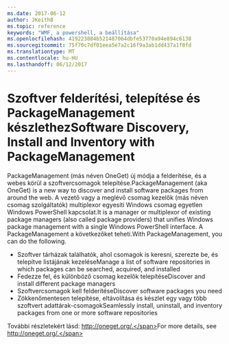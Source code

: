 ```yaml
---
ms.date: 2017-06-12
author: JKeithB
ms.topic: reference
keywords: "WMF, a powershell, a beállítása"
ms.openlocfilehash: 419223884b521487064dbfe53770a94e894c6138
ms.sourcegitcommit: 75f70c7df01eea5e7a2c16f9a3ab1dd437a1f8fd
ms.translationtype: MT
ms.contentlocale: hu-HU
ms.lasthandoff: 06/12/2017
---
```

# <a name="software-discovery-install-and-inventory-with-packagemanagement"></a><span data-ttu-id="b6d24-102">Szoftver felderítési, telepítése és PackageManagement készlethez</span><span class="sxs-lookup"><span data-stu-id="b6d24-102">Software Discovery, Install and Inventory with PackageManagement</span></span>

<span data-ttu-id="b6d24-103">PackageManagement (más néven OneGet) új módja a felderítése, és a webes körül a szoftvercsomagok telepítése.</span><span class="sxs-lookup"><span data-stu-id="b6d24-103">PackageManagement (aka OneGet) is a new way to discover and install software packages from around the web.</span></span> <span data-ttu-id="b6d24-104">A vezető vagy a meglévő csomag kezelők (más néven csomag szolgáltatók) multiplexor egyesíti Windows csomag egyetlen Windows PowerShell kapcsolat.</span><span class="sxs-lookup"><span data-stu-id="b6d24-104">It is a manager or multiplexor of existing package managers (also called package providers) that unifies Windows package management with a single Windows PowerShell interface.</span></span> <span data-ttu-id="b6d24-105">A PackageManagement a következőket teheti.</span><span class="sxs-lookup"><span data-stu-id="b6d24-105">With PackageManagement, you can do the following.</span></span>

-   <span data-ttu-id="b6d24-106">Szoftver tárházak találhatók, ahol csomagok is keresni, szerezte be, és telepítve listájának kezelése</span><span class="sxs-lookup"><span data-stu-id="b6d24-106">Manage a list of software repositories in which packages can be searched, acquired, and installed</span></span>
-   <span data-ttu-id="b6d24-107">Fedezze fel, és különböző csomag kezelők telepítése</span><span class="sxs-lookup"><span data-stu-id="b6d24-107">Discover and install different package managers</span></span>
-   <span data-ttu-id="b6d24-108">Szoftvercsomagok kell felderítése</span><span class="sxs-lookup"><span data-stu-id="b6d24-108">Discover software packages you need</span></span>
-   <span data-ttu-id="b6d24-109">Zökkenőmentesen telepítése, eltávolítása és készlet egy vagy több szoftvert adattárak-csomagok</span><span class="sxs-lookup"><span data-stu-id="b6d24-109">Seamlessly install, uninstall, and inventory packages from one or more software repositories</span></span>

<span data-ttu-id="b6d24-110">További részletekért lásd: http://oneget.org/.</span><span class="sxs-lookup"><span data-stu-id="b6d24-110">For more details, see http://oneget.org/.</span></span>

